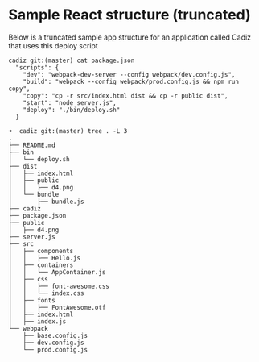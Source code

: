 # Sample React structure (truncated)

Below is a truncated sample app structure for an application called Cadiz that uses this deploy script

```
cadiz git:(master) cat package.json
  "scripts": {
    "dev": "webpack-dev-server --config webpack/dev.config.js",
    "build": "webpack --config webpack/prod.config.js && npm run copy",
    "copy": "cp -r src/index.html dist && cp -r public dist",
    "start": "node server.js",
    "deploy": "./bin/deploy.sh"
  }
```

```
➜  cadiz git:(master) tree . -L 3
.
├── README.md
├── bin
│   └── deploy.sh
├── dist
│   ├── index.html
│   ├── public
│   │   ├── d4.png
│   └── bundle
│       ├── bundle.js
├── cadiz
├── package.json
├── public
│   ├── d4.png
├── server.js
├── src
│   ├── components
│   │   ├── Hello.js
│   ├── containers
│   │   └── AppContainer.js
│   ├── css
│   │   ├── font-awesome.css
│   │   └── index.css
│   ├── fonts
│   │   ├── FontAwesome.otf
│   ├── index.html
│   ├── index.js
└── webpack
    ├── base.config.js
    ├── dev.config.js
    └── prod.config.js
```

